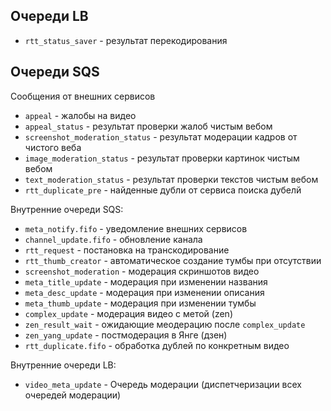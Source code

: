 ## Очереди LB
* `rtt_status_saver` - результат перекодирования

## Очереди SQS

Сообщения от внешних сервисов
* `appeal` - жалобы на видео
* `appeal_status` - результат проверки жалоб чистым вебом
* `screenshot_moderation_status` - результат модерации кадров от чистого веба
* `image_moderation_status` - результат проверки картинок чистым вебом
* `text_moderation_status` - результат проверки текстов чистым вебом
* `rtt_duplicate_pre` - найденные дубли от сервиса поиска дубелй


Внутренние очереди SQS:
* `meta_notify.fifo` - уведомление внешних сервисов
* `channel_update.fifo` - обновление канала
* `rtt_request` - постановка на транскодирование
* `rtt_thumb_creator` - автоматическое создание тумбы при отсутствии
* `screenshot_moderation` - модерация скриншотов видео
* `meta_title_update` -  модерация при изменении названия
* `meta_desc_update` -  модерация при изменении описания
* `meta_thumb_update` - модерация при изменении тумбы
* `complex_update` - модерация видео с метой (zen)
* `zen_result_wait` - ожидающие меодерацию после `complex_update`
* `zen_yang_update` - постмодерация в Янге (дзен)
* `rtt_duplicate.fifo` - обработка дублей по конкретным видео

Внутренние очереди LB:
* `video_meta_update` - Очередь модерации (диспетчеризации всех очередей модерации)
